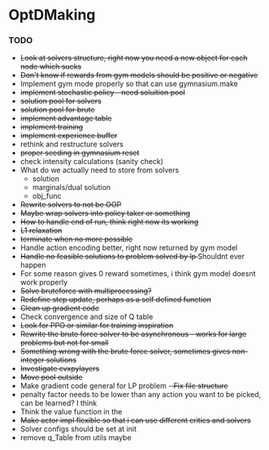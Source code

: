 # OptDMaking

### TODO

 - <s> Look at solvers structure, right now you need a new object for each node which sucks</S>
 - <s> Don't know if rewards from gym models should be positive or negative </s>
 - Implement gym mode properly so that can use gymnasium.make
 - <s> implement stochastic policy - need soluition pool </s>
 - <s> solution pool for solvers </s>
 - <s> solution pool for brute </s>
 - <s> implement advantage table </s>
 - <s> implement training</s>
 - <s> implement experience buffer </s>
 - rethink and restructure solvers
 - <s> proper seeding in gymnasium reset </s>
 - check intensity calculations (sanity check)
 - What do we actually need to store from solvers
    - solution
    - marginals/dual solution
    - obj_func
 - <s> Rewrite solvers to not be OOP </s>
 - <s> Maybe wrap solvers into policy taker or something </s>
 - <s> How to handle end of run, think right now its working</s>
 - <s>  L1 relaxation </s>
 - <s> terminate when no more possible </s>
 - Handle action encoding better, right now returned by gym model
 - <s> Handle no feasible solutions to problem solved by lp </s> Shouldnt ever happen
 - For some reason gives 0 reward sometimes, i think gym model doesnt work properly
 - <s> Solve bruteforce with multiprocessing? </s>
 - <s> Redefine step update, perhaps as a self defined function </s>
 - <s> Clean up gradient code </s>
 - Check convergence and size of Q table
 - <s> Look for PPO or similar for training inspiration </s>
 - <s> Rewrite the brute force solver to be asynchronous - works for large problems but not for small </S>
 - <s> Something wrong with the brute force solver, sometimes gives non-integer solutions </s>
 - <s> Investigate cvxpylayers </s>
 - <s> Move pool outside </s>
 - Make gradient code general for LP problem
 -<s> Fix file structure </s>
 - penalty factor needs to be lower than any action you want to be picked, can be learned? I think
 - Think the value function in the 
 - <s>Make actor impl flexible so that i can use different critics and solvers </S>
 - Solver configs should be set at init
 - remove q_Table from utils maybe

 